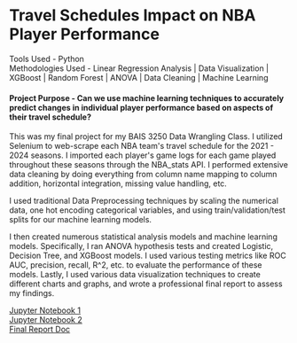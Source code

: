 # Travel Schedules Impact on NBA Player Performance

Tools Used - Python <br />
Methodologies Used - Linear Regression Analysis \| Data Visualization \| XGBoost \| Random Forest \| ANOVA \| Data Cleaning \| Machine Learning

#### Project Purpose - Can we use machine learning techniques to accurately predict changes in individual player performance based on aspects of their travel schedule?

This was my final project for my BAIS 3250 Data Wrangling Class. I utilized Selenium to web-scrape each NBA team's travel schedule for the 2021 - 2024 seasons. I imported each player's game logs for each game played throughout these seasons through the NBA_stats API. I performed extensive data cleaning by doing everything from column name mapping to column addition, horizontal integration, missing value handling, etc. 

I used traditional Data Preprocessing techniques by scaling the numerical data, one hot encoding categorical variables, and using train/validation/test splits for our machine learning models.

I then created numerous statistical analysis models and machine learning models. Specifically, I ran ANOVA hypothesis tests and created Logistic, Decision Tree, and XGBoost models. I used various testing metrics like ROC AUC, precision, recall, R^2, etc. to evaluate the performance of these models. Lastly, I used various data visualization techniques to create different charts and graphs, and wrote a professional final report to assess my findings. 


[Jupyter Notebook 1]() <br />
[Jupyter Notebook 2]() <br />
[Final Report Doc](https://github.com/evanhaines/evanhaines.github.io/blob/749b76cefcda7409c60ceeb201dcd9b7abdc8e8b/pages/BAIS%203250%20Final%20Report.docx)
